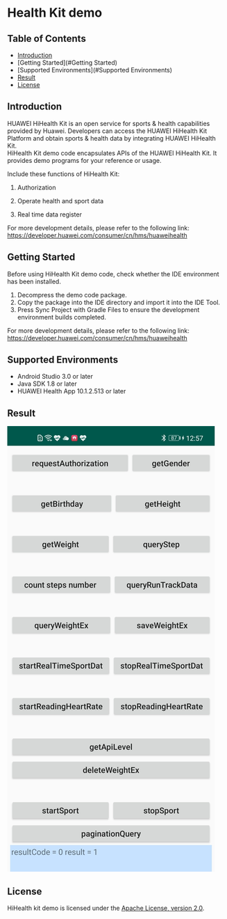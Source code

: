 # Health Kit demo

## Table of Contents

 * [Introduction](#Introduction)
 * [Getting Started](#Getting Started)
 * [Supported Environments](#Supported Environments)
 * [Result](#result)
 * [License](#License)


## Introduction
HUAWEI HiHealth Kit is an open service for sports & health capabilities provided by Huawei. Developers can access the HUAWEI HiHealth Kit Platform and obtain sports & health data by integrating HUAWEI HiHealth Kit.   
HiHealth Kit demo code encapsulates APIs of the HUAWEI HiHealth Kit. It provides demo programs for your reference or usage.   

Include these functions of HiHealth Kit:  
1)  Authorization  

2)  Operate health and sport data  

3)  Real time data register  

For more development details, please refer to the following link: 
https://developer.huawei.com/consumer/cn/hms/huaweihealth

## Getting Started

Before using HiHealth Kit demo code, check whether the IDE environment has been installed. 
1. Decompress the demo code package.    
2. Copy the package into the IDE directory and import it into the IDE Tool.
3. Press Sync Project with Gradle Files to ensure the development environment builds completed.

For more development details, please refer to the following link: 
https://developer.huawei.com/consumer/cn/hms/huaweihealth

## Supported Environments
* Android Studio 3.0 or later
* Java SDK 1.8 or later
* HUAWEI Health App 10.1.2.513 or later

## Result
  <img src="home.jpg">
  
##  License
   HiHealth kit demo is licensed under the [Apache License, version 2.0](http://www.apache.org/licenses/LICENSE-2.0).
